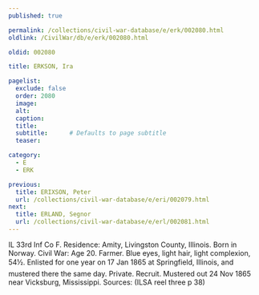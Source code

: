 ```yaml
---
published: true

permalink: /collections/civil-war-database/e/erk/002080.html
oldlink: /CivilWar/db/e/erk/002080.html

oldid: 002080

title: ERKSON, Ira

pagelist:
  exclude: false
  order: 2080
  image: 
  alt:
  caption:
  title:
  subtitle:      # Defaults to page subtitle
  teaser:

category: 
  - E 
  - ERK

previous:
  title: ERIXSON, Peter
  url: /collections/civil-war-database/e/eri/002079.html  
next:
  title: ERLAND, Segnor
  url: /collections/civil-war-database/e/erl/002081.html   
---
```

IL 33rd Inf Co F. Residence: Amity, Livingston County, Illinois. Born in Norway. Civil War: Age 20. Farmer. Blue eyes, light hair, light complexion, 5&#146;4&frac12;&#148;. Enlisted for one year on 17 Jan 1865 at Springfield, Illinois, and mustered there the same day. Private. Recruit. Mustered out 24 Nov 1865 near Vicksburg, Mississippi. Sources: (ILSA reel three p 38)